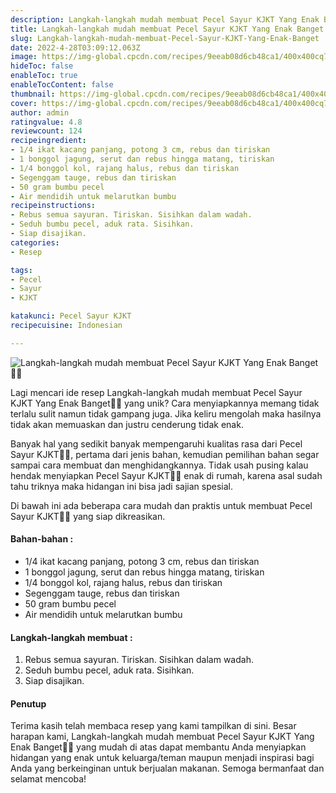 ```yaml
---
description: Langkah-langkah mudah membuat Pecel Sayur KJKT Yang Enak Banget"
title: Langkah-langkah mudah membuat Pecel Sayur KJKT Yang Enak Banget
slug: Langkah-langkah-mudah-membuat-Pecel-Sayur-KJKT-Yang-Enak-Banget
date: 2022-4-28T03:09:12.063Z
image: https://img-global.cpcdn.com/recipes/9eeab08d6cb48ca1/400x400cq70/photo.jpg
hideToc: false
enableToc: true
enableTocContent: false
thumbnail: https://img-global.cpcdn.com/recipes/9eeab08d6cb48ca1/400x400cq70/photo.jpg
cover: https://img-global.cpcdn.com/recipes/9eeab08d6cb48ca1/400x400cq70/photo.jpg
author: admin
ratingvalue: 4.8
reviewcount: 124
recipeingredient:
- 1/4 ikat kacang panjang, potong 3 cm, rebus dan tiriskan
- 1 bonggol jagung, serut dan rebus hingga matang, tiriskan
- 1/4 bonggol kol, rajang halus, rebus dan tiriskan
- Segenggam tauge, rebus dan tiriskan
- 50 gram bumbu pecel
- Air mendidih untuk melarutkan bumbu
recipeinstructions:
- Rebus semua sayuran. Tiriskan. Sisihkan dalam wadah.
- Seduh bumbu pecel, aduk rata. Sisihkan.
- Siap disajikan.
categories:
- Resep

tags:
- Pecel
- Sayur
- KJKT

katakunci: Pecel Sayur KJKT
recipecuisine: Indonesian

---
```


![Langkah-langkah mudah membuat Pecel Sayur KJKT Yang Enak Banget👩‍🍳](https://img-global.cpcdn.com/recipes/9eeab08d6cb48ca1/400x400cq70/photo.jpg)

Lagi mencari ide resep Langkah-langkah mudah membuat Pecel Sayur KJKT Yang Enak Banget👩‍🍳 yang unik? Cara menyiapkannya memang tidak terlalu sulit namun tidak gampang juga. Jika keliru mengolah maka hasilnya tidak akan memuaskan dan justru cenderung tidak enak.

Banyak hal yang sedikit banyak mempengaruhi kualitas rasa dari Pecel Sayur KJKT👩‍🍳, pertama dari jenis bahan, kemudian pemilihan bahan segar sampai cara membuat dan menghidangkannya. Tidak usah pusing kalau hendak menyiapkan Pecel Sayur KJKT👩‍🍳 enak di rumah, karena asal sudah tahu triknya maka hidangan ini bisa jadi sajian spesial.

Di bawah ini ada beberapa cara mudah dan praktis untuk membuat Pecel Sayur KJKT👩‍🍳 yang siap dikreasikan.

<!--inarticleads1-->

#### Bahan-bahan :

- 1/4 ikat kacang panjang, potong 3 cm, rebus dan tiriskan
- 1 bonggol jagung, serut dan rebus hingga matang, tiriskan
- 1/4 bonggol kol, rajang halus, rebus dan tiriskan
- Segenggam tauge, rebus dan tiriskan
- 50 gram bumbu pecel
- Air mendidih untuk melarutkan bumbu

<!--inarticleads2-->

#### Langkah-langkah membuat :

1. Rebus semua sayuran. Tiriskan. Sisihkan dalam wadah.
1. Seduh bumbu pecel, aduk rata. Sisihkan.
1. Siap disajikan.

#### Penutup

Terima kasih telah membaca resep yang kami tampilkan di sini. Besar harapan kami, Langkah-langkah mudah membuat Pecel Sayur KJKT Yang Enak Banget👩‍🍳 yang mudah di atas dapat membantu Anda menyiapkan hidangan yang enak untuk keluarga/teman maupun menjadi inspirasi bagi Anda yang berkeinginan untuk berjualan makanan. Semoga bermanfaat dan selamat mencoba!